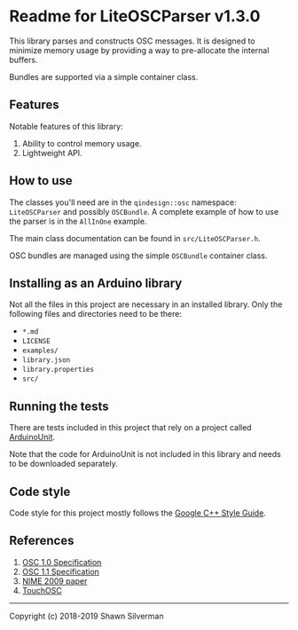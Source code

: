 # Readme for LiteOSCParser v1.3.0

This library parses and constructs OSC messages. It is designed to minimize
memory usage by providing a way to pre-allocate the internal buffers.

Bundles are supported via a simple container class.

## Features

Notable features of this library:

1. Ability to control memory usage.
2. Lightweight API.

## How to use

The classes you'll need are in the `qindesign::osc` namespace:
`LiteOSCParser` and possibly `OSCBundle`. A complete example of how to use
the parser is in the `AllInOne` example.

The main class documentation can be found in `src/LiteOSCParser.h`.

OSC bundles are managed using the simple `OSCBundle` container class.

## Installing as an Arduino library

Not all the files in this project are necessary in an installed library.
Only the following files and directories need to be there:

* `*.md`
* `LICENSE`
* `examples/`
* `library.json`
* `library.properties`
* `src/`

## Running the tests

There are tests included in this project that rely on a project called
[ArduinoUnit](https://github.com/mmurdoch/arduinounit).

Note that the code for ArduinoUnit is not included in this library and needs
to be downloaded separately.

## Code style

Code style for this project mostly follows the
[Google C++ Style Guide](https://google.github.io/styleguide/cppguide.html).

## References

1. [OSC 1.0 Specification](http://opensoundcontrol.org/spec-1_0)
2. [OSC 1.1 Specification](http://opensoundcontrol.org/spec-1_1)
3. [NIME 2009 paper](https://hangar.org/webnou/wp-content/uploads/2012/01/Nime09OSCfinal.pdf)
4. [TouchOSC](https://hexler.net/docs/touchosc)

---

Copyright (c) 2018-2019 Shawn Silverman
